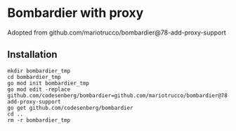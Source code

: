 # Bombardier with proxy
Adopted from github.com/mariotrucco/bombardier@78-add-proxy-support

## Installation
```shell script
mkdir bombardier_tmp
cd bombardier_tmp
go mod init bombardier_tmp
go mod edit -replace github.com/codesenberg/bombardier=github.com/mariotrucco/bombardier@78-add-proxy-support
go get github.com/codesenberg/bombardier
cd ..
rm -r bombardier_tmp
```